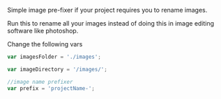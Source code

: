 Simple image pre-fixer if your project requires you to rename images.

Run this to rename all your images instead of doing this in image editing software like photoshop.


Change the following vars

```javascript
var imagesFolder = './images';

var imageDirectory = '/images/';

//image name prefixer
var prefix = 'projectName-';
```